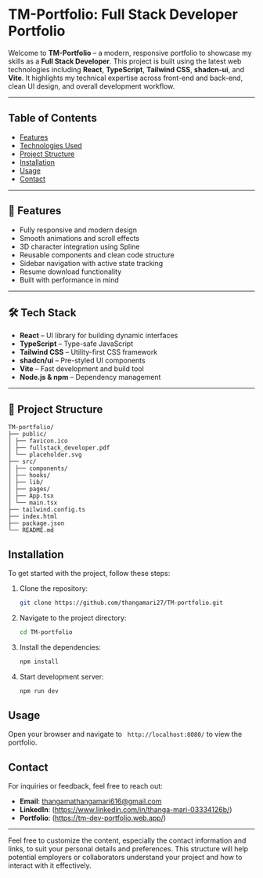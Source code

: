# TM-Portfolio: Full Stack Developer Portfolio

Welcome to **TM-Portfolio** – a modern, responsive portfolio to showcase my skills as a **Full Stack Developer**. This project is built using the latest web technologies including **React**, **TypeScript**, **Tailwind CSS**, **shadcn-ui**, and **Vite**. It highlights my technical expertise across front-end and back-end, clean UI design, and overall development workflow.

---

## Table of Contents

- [Features](#features)
- [Technologies Used](#technologies-used)
- [Project Structure](#project-structure)
- [Installation](#installation)
- [Usage](#usage)
- [Contact](#contact)

---

## 🚀 Features
- Fully responsive and modern design
- Smooth animations and scroll effects
- 3D character integration using Spline
- Reusable components and clean code structure
- Sidebar navigation with active state tracking
- Resume download functionality
- Built with performance in mind

---

## 🛠 Tech Stack
- **React** – UI library for building dynamic interfaces
- **TypeScript** – Type-safe JavaScript
- **Tailwind CSS** – Utility-first CSS framework
- **shadcn/ui** – Pre-styled UI components
- **Vite** – Fast development and build tool
- **Node.js & npm** – Dependency management

---

## 📁 Project Structure

```
TM-portfolio/
├── public/
│ ├── favicon.ico
│ ├── fullstack_developer.pdf
│ └── placeholder.svg
├── src/
│ ├── components/
│ ├── hooks/
│ ├── lib/
│ ├── pages/
│ ├── App.tsx
│ └── main.tsx
├── tailwind.config.ts
├── index.html
├── package.json
└── README.md
```

## Installation

To get started with the project, follow these steps:

1. Clone the repository:
   ```bash
   git clone https://github.com/thangamari27/TM-portfolio.git
   ```

2. Navigate to the project directory:
   ```bash
   cd TM-portfolio
   ```

3. Install the dependencies:
   ```bash
   npm install
   ```
4. Start development server:
    ```bash
   npm run dev
   ```

## Usage

Open your browser and navigate to ` http://localhost:8080/` to view the portfolio.

## Contact

For inquiries or feedback, feel free to reach out:

- **Email**: thangamathangamari616@gmail.com
- **LinkedIn**: (https://www.linkedin.com/in/thanga-mari-03334126b/)
- **Portfolio**: (https://tm-dev-portfolio.web.app/)

---

Feel free to customize the content, especially the contact information and links, to suit your personal details and preferences. This structure will help potential employers or collaborators understand your project and how to interact with it effectively.
